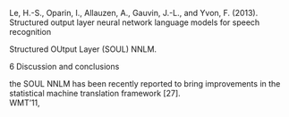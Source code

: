 Le, H.-S., Oparin, I., Allauzen, A., Gauvin, J.-L., and Yvon, F. 
(2013).
Structured output layer neural network language models for speech
recognition

Structured OUtput Layer (SOUL) NNLM.

6 Discussion and conclusions

the SOUL NNLM has been recently reported to bring improvements in the
statistical machine translation framework [27].  
    WMT’11,
